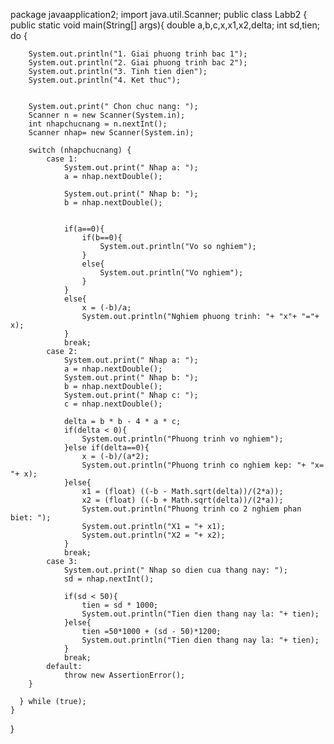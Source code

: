 package javaapplication2;
import java.util.Scanner;
public class Labb2 {
     public static void main(String[] args){
      double a,b,c,x,x1,x2,delta;
      int sd,tien;
        do {            
        
        System.out.println("1. Giai phuong trinh bac 1");
        System.out.println("2. Giai phuong trinh bac 2");
        System.out.println("3. Tinh tien dien");
        System.out.println("4. Ket thuc");
     
         
        System.out.print(" Chon chuc nang: ");
        Scanner n = new Scanner(System.in);
        int nhapchucnang = n.nextInt();
        Scanner nhap= new Scanner(System.in);
        
        switch (nhapchucnang) {
            case 1: 
                System.out.print(" Nhap a: ");             
                a = nhap.nextDouble();
                
                System.out.print(" Nhap b: ");              
                b = nhap.nextDouble();
                
                
                if(a==0){
                    if(b==0){
                        System.out.println("Vo so nghiem");
                    }
                    else{
                        System.out.println("Vo nghiem");
                    }
                }
                else{
                    x = (-b)/a;
                    System.out.println("Nghiem phuong trinh: "+ "x"+ "="+ x);
                }                   
                break;
            case 2:
                System.out.print(" Nhap a: ");               
                a = nhap.nextDouble();
                System.out.print(" Nhap b: ");               
                b = nhap.nextDouble();
                System.out.print(" Nhap c: ");               
                c = nhap.nextDouble();
                
                delta = b * b - 4 * a * c;
                if(delta < 0){
                    System.out.println("Phuong trinh vo nghiem");
                }else if(delta==0){
                    x = (-b)/(a*2);
                    System.out.println("Phuong trinh co nghiem kep: "+ "x= "+ x);
                }else{
                    x1 = (float) ((-b - Math.sqrt(delta))/(2*a));
                    x2 = (float) ((-b + Math.sqrt(delta))/(2*a));
                    System.out.println("Phuong trinh co 2 nghiem phan biet: ");
                    System.out.println("X1 = "+ x1);
                    System.out.println("X2 = "+ x2);
                }                                
                break;
            case 3:
                System.out.print(" Nhap so dien cua thang nay: ");               
                sd = nhap.nextInt();
                
                if(sd < 50){
                    tien = sd * 1000;
                    System.out.println("Tien dien thang nay la: "+ tien);
                }else{ 
                    tien =50*1000 + (sd - 50)*1200;
                    System.out.println("Tien dien thang nay la: "+ tien);
                }
                break;
            default:
                throw new AssertionError();
        }
        
      } while (true);
    }
}

